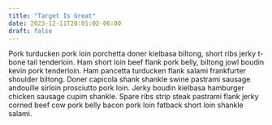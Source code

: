 ```yaml
---
title: "Target Is Great"
date: 2023-12-11T20:01:02-06:00
draft: false
---
```


Pork turducken pork loin porchetta doner kielbasa biltong, short ribs jerky t-bone tail tenderloin. Ham short loin beef flank pork belly, biltong jowl boudin kevin pork tenderloin. Ham pancetta turducken flank salami frankfurter shoulder biltong. Doner capicola shank shankle swine pastrami sausage andouille sirloin prosciutto pork loin. Jerky boudin kielbasa hamburger chicken sausage cupim shankle. Spare ribs strip steak pastrami flank jerky corned beef cow pork belly bacon pork loin fatback short loin shankle salami.